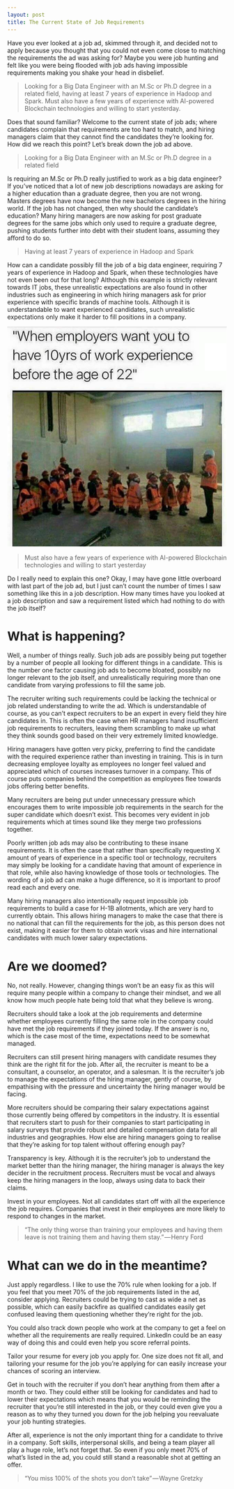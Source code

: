 ```yaml
---
layout: post
title: The Current State of Job Requirements
---
```


Have you ever looked at a job ad, skimmed through it, and decided not to apply because you thought that you could not even come close to matching the requirements the ad was asking for? Maybe you were job hunting and felt like you were being flooded with job ads having impossible requirements making you shake your head in disbelief.

> Looking for a Big Data Engineer with an M.Sc or Ph.D degree in a related field, having at least 7 years of experience in Hadoop and Spark. Must also have a few years of experience with AI-powered Blockchain technologies and willing to start yesterday.

Does that sound familiar? Welcome to the current state of job ads; where candidates complain that requirements are too hard to match, and hiring managers claim that they cannot find the candidates they’re looking for. How did we reach this point? Let’s break down the job ad above.

> Looking for a Big Data Engineer with an M.Sc or Ph.D degree in a related field

Is requiring an M.Sc or Ph.D really justified to work as a big data engineer? If you’ve noticed that a lot of new job descriptions nowadays are asking for a higher education than a graduate degree, then you are not wrong. Masters degrees have now become the new bachelors degrees in the hiring world. If the job has not changed, then why should the candidate’s education? Many hiring managers are now asking for post graduate degrees for the same jobs which only used to require a graduate degree, pushing students further into debt with their student loans, assuming they afford to do so.

> Having at least 7 years of experience in Hadoop and Spark

How can a candidate possibly fill the job of a big data engineer, requiring 7 years of experience in Hadoop and Spark, when these technologies have not even been out for that long? Although this example is strictly relevant towards IT jobs, these unrealistic expectations are also found in other industries such as engineering in which hiring managers ask for prior experience with specific brands of machine tools. Although it is understandable to want experienced candidates, such unrealistic expectations only make it harder to fill positions in a company.

![alt text](/images/work-experience.jpeg "Logo Title Text 1")

> Must also have a few years of experience with AI-powered Blockchain technologies and willing to start yesterday

Do I really need to explain this one? Okay, I may have gone little overboard with last part of the job ad, but I just can’t count the number of times I saw something like this in a job description. How many times have you looked at a job description and saw a requirement listed which had nothing to do with the job itself?

# What is happening?

Well, a number of things really. Such job ads are possibly being put together by a number of people all looking for different things in a candidate. This is the number one factor causing job ads to become bloated, possibly no longer relevant to the job itself, and unrealistically requiring more than one candidate from varying professions to fill the same job.

The recruiter writing such requirements could be lacking the technical or job related understanding to write the ad. Which is understandable of course, as you can’t expect recruiters to be an expert in every field they hire candidates in. This is often the case when HR managers hand insufficient job requirements to recruiters, leaving them scrambling to make up what they think sounds good based on their very extremely limited knowledge.

Hiring managers have gotten very picky, preferring to find the candidate with the required experience rather than investing in training. This is in turn decreasing employee loyalty as employees no longer feel valued and appreciated which of courses increases turnover in a company. This of course puts companies behind the competition as employees flee towards jobs offering better benefits.

Many recruiters are being put under unnecessary pressure which encourages them to write impossible job requirements in the search for the super candidate which doesn’t exist. This becomes very evident in job requirements which at times sound like they merge two professions together.

Poorly written job ads may also be contributing to these insane requirements. It is often the case that rather than specifically requesting X amount of years of experience in a specific tool or technology, recruiters may simply be looking for a candidate having that amount of experience in that role, while also having knowledge of those tools or technologies. The wording of a job ad can make a huge difference, so it is important to proof read each and every one.

Many hiring managers also intentionally request impossible job requirements to build a case for H-1B allotments, which are very hard to currently obtain. This allows hiring managers to make the case that there is no national that can fill the requirements for the job, as this person does not exist, making it easier for them to obtain work visas and hire international candidates with much lower salary expectations.

# Are we doomed?

No, not really. However, changing things won’t be an easy fix as this will require many people within a company to change their mindset, and we all know how much people hate being told that what they believe is wrong.

Recruiters should take a look at the job requirements and determine whether employees currently filling the same role in the company could have met the job requirements if they joined today. If the answer is no, which is the case most of the time, expectations need to be somewhat managed.

Recruiters can still present hiring managers with candidate resumes they think are the right fit for the job. After all, the recruiter is meant to be a consultant, a counselor, an operator, and a salesman. It is the recruiter’s job to manage the expectations of the hiring manager, gently of course, by empathising with the pressure and uncertainty the hiring manager would be facing.

More recruiters should be comparing their salary expectations against those currently being offered by competitors in the industry. It is essential that recruiters start to push for their companies to start participating in salary surveys that provide robust and detailed compensation data for all industries and geographies. How else are hiring managers going to realise that they’re asking for top talent without offering enough pay?

Transparency is key. Although it is the recruiter’s job to understand the market better than the hiring manager, the hiring manager is always the key decider in the recruitment process. Recruiters must be vocal and always keep the hiring managers in the loop, always using data to back their claims.

Invest in your employees. Not all candidates start off with all the experience the job requires. Companies that invest in their employees are more likely to respond to changes in the market.

> “The only thing worse than training your employees and having them leave is not training them and having them stay.” — Henry Ford

# What can we do in the meantime?

Just apply regardless. I like to use the 70% rule when looking for a job. If you feel that you meet 70% of the job requirements listed in the ad, consider applying. Recruiters could be trying to cast as wide a net as possible, which can easily backfire as qualified candidates easily get confused leaving them questioning whether they’re right for the job.

You could also track down people who work at the company to get a feel on whether all the requirements are really required. LinkedIn could be an easy way of doing this and could even help you score referral points.

Tailor your resume for every job you apply for. One size does not fit all, and tailoring your resume for the job you’re applying for can easily increase your chances of scoring an interview.

Get in touch with the recruiter if you don’t hear anything from them after a month or two. They could either still be looking for candidates and had to lower their expectations which means that you would be reminding the recruiter that you’re still interested in the job, or they could even give you a reason as to why they turned you down for the job helping you reevaluate your job hunting strategies.

After all, experience is not the only important thing for a candidate to thrive in a company. Soft skills, interpersonal skills, and being a team player all play a huge role, let’s not forget that. So even if you only meet 70% of what’s listed in the ad, you could still stand a reasonable shot at getting an offer.

> “You miss 100% of the shots you don’t take” — Wayne Gretzky